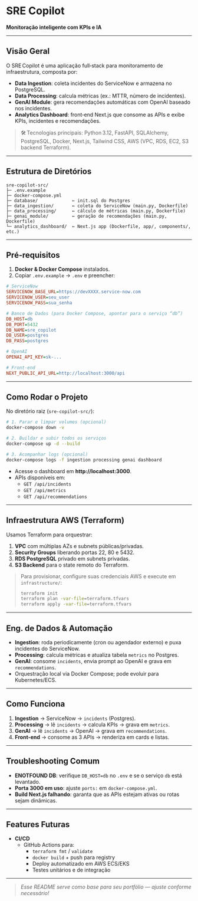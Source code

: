# SRE Copilot

**Monitoração inteligente com KPIs e IA**  

---

## Visão Geral

O SRE Copilot é uma aplicação full‑stack para monitoramento de infraestrutura, composta por:
- **Data Ingestion**: coleta incidentes do ServiceNow e armazena no PostgreSQL.  
- **Data Processing**: calcula métricas (ex.: MTTR, número de incidentes).  
- **GenAI Module**: gera recomendações automáticas com OpenAI baseado nos incidentes.  
- **Analytics Dashboard**: front‑end Next.js que consome as APIs e exibe KPIs, incidentes e recomendações.

> 🛠 Tecnologias principais: Python 3.12, FastAPI, SQLAlchemy, PostgreSQL, Docker, Next.js, Tailwind CSS, AWS (VPC, RDS, EC2, S3 backend Terraform).

---

## Estrutura de Diretórios

```
sre-copilot-src/
├─ .env.example
├─ docker-compose.yml
├─ database/             ← init.sql do Postgres
├─ data_ingestion/       ← coleta do ServiceNow (main.py, Dockerfile)
├─ data_processing/      ← cálculo de métricas (main.py, Dockerfile)
├─ genai_module/         ← geração de recomendações (main.py, Dockerfile)
└─ analytics_dashboard/  ← Next.js app (Dockerfile, app/, components/, etc.)
```

---

## Pré‑requisitos

1. **Docker & Docker Compose** instalados.  
2. Copiar `.env.example` → `.env` e preencher:

```ini
# ServiceNow
SERVICENOW_BASE_URL=https://devXXXX.service-now.com
SERVICENOW_USER=seu_user
SERVICENOW_PASS=sua_senha

# Banco de Dados (para Docker Compose, apontar para o serviço “db”)
DB_HOST=db
DB_PORT=5432
DB_NAME=sre_copilot
DB_USER=postgres
DB_PASS=postgres

# OpenAI
OPENAI_API_KEY=sk-...

# Front‑end
NEXT_PUBLIC_API_URL=http://localhost:3000/api
```

---

## Como Rodar o Projeto

No diretório raiz (`sre-copilot-src/`):

```bash
# 1. Parar e limpar volumes (opcional)
docker-compose down -v

# 2. Buildar e subir todos os serviços
docker-compose up -d --build

# 3. Acompanhar logs (opcional)
docker-compose logs -f ingestion processing genai dashboard
```

- Acesse o dashboard em **http://localhost:3000**.  
- APIs disponíveis em:  
  - `GET /api/incidents`  
  - `GET /api/metrics`  
  - `GET /api/recommendations`  

---

## Infraestrutura AWS (Terraform)

Usamos Terraform para orquestrar:

1. **VPC** com múltiplas AZs e subnets públicas/privadas.  
2. **Security Groups** liberando portas 22, 80 e 5432.  
3. **RDS PostgreSQL** privado em subnets privadas.  
4. **S3 Backend** para o state remoto do Terraform.

> Para provisionar, configure suas credenciais AWS e execute em `infrastructure/`:
> ```bash
> terraform init
> terraform plan -var-file=terraform.tfvars
> terraform apply -var-file=terraform.tfvars
> ```

---

## Eng. de Dados & Automação

- **Ingestion**: roda periodicamente (cron ou agendador externo) e puxa incidentes do ServiceNow.  
- **Processing**: calcula métricas e atualiza tabela `metrics` no Postgres.  
- **GenAI**: consome `incidents`, envia prompt ao OpenAI e grava em `recommendations`.  
- Orquestração local via Docker Compose; pode evoluir para Kubernetes/ECS.

---

## Como Funciona

1. **Ingestion** → ServiceNow → `incidents` (Postgres).  
2. **Processing** → lê `incidents` → calcula KPIs → grava em `metrics`.  
3. **GenAI** → lê `incidents` → OpenAI → grava em `recommendations`.  
4. **Front‑end** → consome as 3 APIs → renderiza em cards e listas.

---

## Troubleshooting Comum

- **ENOTFOUND DB**: verifique `DB_HOST=db` no `.env` e se o serviço `db` está levantado.  
- **Porta 3000 em uso**: ajuste `ports:` em `docker-compose.yml`.  
- **Build Next.js falhando**: garanta que as APIs estejam ativas ou rotas sejam dinâmicas.

---

## Features Futuras

- **CI/CD**  
  - GitHub Actions para:  
    - `terraform fmt` / `validate`  
    - `docker build` + push para registry  
    - Deploy automatizado em AWS ECS/EKS  
    - Testes unitários e de integração  

---

> _Esse README serve como base para seu portfólio — ajuste conforme necessário!_
